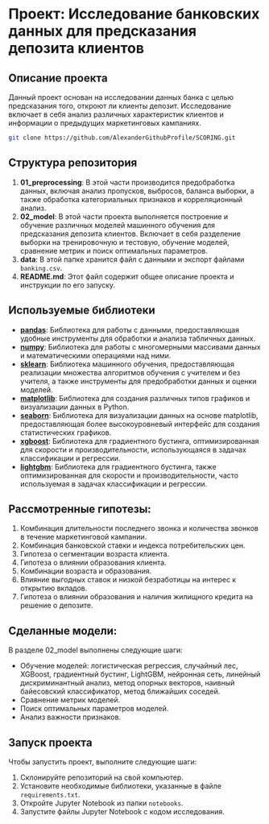 # Проект: Исследование банковских данных для предсказания депозита клиентов

## Описание проекта
Данный проект основан на исследовании данных банка с целью предсказания того, откроют ли клиенты депозит. Исследование включает в себя анализ различных характеристик клиентов и информации о предыдущих маркетинговых кампаниях.

```bash
git clone https://github.com/AlexanderGithubProfile/SCORING.git
```
## Структура репозитория
1. **01_preprocessing**: В этой части производится предобработка данных, включая анализ пропусков, выбросов, баланса выборки, а также обработка категориальных признаков и корреляционный анализ.
2. **02_model**: В этой части проекта выполняется построение и обучение различных моделей машинного обучения для предсказания депозита клиентов. Включает в себя разделение выборки на тренировочную и тестовую, обучение моделей, сравнение метрик и поиск оптимальных параметров.
3. **data**: В этой папке хранится файл с данными и экспорт файлами `banking.csv`.
3. **README.md**: Этот файл содержит общее описание проекта и инструкции по его запуску.

## Используемые библиотеки
- [**pandas**](https://pandas.pydata.org/): Библиотека для работы с данными, предоставляющая удобные инструменты для обработки и анализа табличных данных.
- [**numpy**](https://numpy.org/): Библиотека для работы с многомерными массивами данных и математическими операциями над ними.
- [**sklearn**](https://scikit-learn.org/stable/): Библиотека машинного обучения, предоставляющая реализации множества алгоритмов обучения с учителем и без учителя, а также инструменты для предобработки данных и оценки моделей.
- [**matplotlib**](https://matplotlib.org/): Библиотека для создания различных типов графиков и визуализации данных в Python.
- [**seaborn**](https://seaborn.pydata.org/): Библиотека для визуализации данных на основе matplotlib, предоставляющая более высокоуровневый интерфейс для создания статистических графиков.
- [**xgboost**](https://xgboost.readthedocs.io/en/latest/): Библиотека для градиентного бустинга, оптимизированная для скорости и производительности, использующаяся в задачах классификации и регрессии.
- [**lightgbm**](https://lightgbm.readthedocs.io/en/latest/): Библиотека для градиентного бустинга, также оптимизированная для скорости и производительности, часто используемая в задачах классификации и регрессии.


## Рассмотренные гипотезы:
1. Комбинация длительности последнего звонка и количества звонков в течение маркетинговой кампании.
2. Комбинация банковской ставки и индекса потребительских цен.
3. Гипотеза о сегментации возраста клиента.
4. Гипотеза о влиянии образования клиента.
5. Комбинации возраста и образования.
6. Влияние выгодных ставок и низкой безработицы на интерес к открытию вкладов.
7. Гипотеза о влиянии образования и наличия жилищного кредита на решение о депозите.

## Сделанные модели:
В разделе 02_model выполнены следующие шаги:
- Обучение моделей: логистическая регрессия, случайный лес, XGBoost, градиентный бустинг, LightGBM, нейронная сеть, линейный дискриминантный анализ, метод опорных векторов, наивный байесовский классификатор, метод ближайших соседей.
- Сравнение метрик моделей.
- Поиск оптимальных параметров моделей.
- Анализ важности признаков.

## Запуск проекта
Чтобы запустить проект, выполните следующие шаги:
1. Склонируйте репозиторий на свой компьютер.
2. Установите необходимые библиотеки, указанные в файле `requirements.txt`.
3. Откройте Jupyter Notebook из папки `notebooks`.
4. Запустите файлы Jupyter Notebook с кодом исследования.


